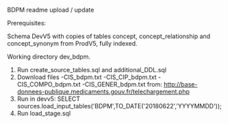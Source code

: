 BDPM readme upload / update 


Prerequisites:

Schema DevV5 with copies of tables concept, concept_relationship and concept_synonym from ProdV5, fully indexed.

Working directory dev_bdpm.

1. Run create_source_tables.sql and additional_DDL.sql
2. Download files 
-CIS_bdpm.txt
-CIS_CIP_bdpm.txt
-CIS_COMPO_bdpm.txt
-CIS_GENER_bdpm.txt
from: http://base-donnees-publique.medicaments.gouv.fr/telechargement.php
3. Run in devv5: SELECT sources.load_input_tables('BDPM',TO_DATE('20180622','YYYYMMDD'));
4. Run load_stage.sql
